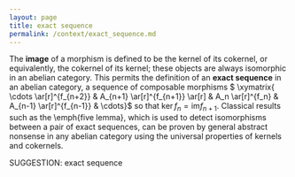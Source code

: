 ```yaml
---
layout: page
title: exact sequence
permalink: /context/exact_sequence.md
---
```

The **image** of a morphism is defined to be the kernel of its cokernel, or equivalently, the cokernel of its kernel; these objects are always isomorphic in an abelian category. This permits the definition of an **exact sequence** in an abelian category, a sequence of composable morphisms $ \xymatrix{ \cdots \ar[r]^{f_{n+2}} & A_{n+1} \ar[r]^{f_{n+1}} \ar[r] & A_n \ar[r]^{f_n} & A_{n-1} \ar[r]^{f_{n-1}} & \cdots}$ so that $\ker f_n = \mathrm{im} f_{n+1}$. Classical results such as the \emph{five lemma}, which is used to detect isomorphisms between a pair of exact sequences, can be proven by general abstract nonsense in any abelian category using the universal properties of kernels and cokernels.

SUGGESTION: exact sequence